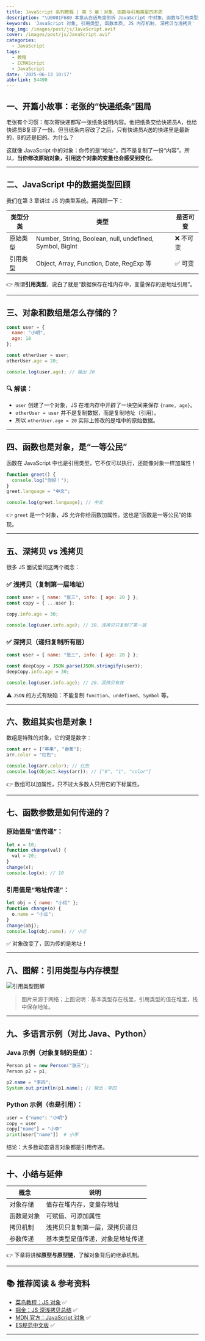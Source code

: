 ```yaml
---
title: JavaScript 系列教程 | 第 5 章：对象、函数与引用类型的本质
description: "\U0001F680 本章从白话角度剖析 JavaScript 中对象、函数与引用类型的底层逻辑，帮助你构建更扎实的 JS 理解体系。"
keywords: 'JavaScript 对象, 引用类型, 函数本质, JS 内存机制, 深拷贝与浅拷贝'
top_img: /images/post/js/JavaScript.avif
cover: /images/post/js/JavaScript.avif
categories:
  - JavaScript
tags:
  - 教程
  - ECMAScript
  - JavaScript
date: '2025-06-13 10:17'
abbrlink: 54490
---
```




## 一、开篇小故事：老张的“快递纸条”困局

老张有个习惯：每次寄快递都写一张纸条说明内容。他把纸条交给快递员A，也给快递员B复印了一份。但当纸条内容改了之后，只有快递员A送的快递里是最新的，B的还是旧的。为什么？

这就像 JavaScript 中的对象：你传的是“地址”，而不是复制了一份“内容”。所以，**当你修改原始对象，引用这个对象的变量也会感受到变化**。

---

## 二、JavaScript 中的数据类型回顾

我们在第 3 章讲过 JS 的类型系统。再回顾一下：

| 类型分类 | 类型                                                       | 是否可变  |
| ---- | -------------------------------------------------------- | ----- |
| 原始类型 | Number, String, Boolean, null, undefined, Symbol, BigInt | ❌ 不可变 |
| 引用类型 | Object, Array, Function, Date, RegExp 等                  | ✅ 可变  |

👉 所谓**引用类型**，说白了就是“数据保存在堆内存中，变量保存的是地址引用”。

---

## 三、对象和数组是怎么存储的？

```js
const user = {
  name: "小明",
  age: 18
};

const otherUser = user;
otherUser.age = 20;

console.log(user.age); // 输出 20
```

### 🔍 解读：

* `user` 创建了一个对象，JS 在堆内存中开辟了一块空间来保存 `{name, age}`。
* `otherUser = user` 并不是复制数据，而是复制地址（引用）。
* 所以 `otherUser.age = 20` 实际上修改的是堆中的原始数据。

---

## 四、函数也是对象，是“一等公民”

函数在 JavaScript 中也是引用类型，它不仅可以执行，还能像对象一样加属性！

```js
function greet() {
  console.log("你好！");
}
greet.language = "中文";

console.log(greet.language); // 中文
```

👉 `greet` 是一个对象，JS 允许你给函数加属性。这也是“函数是一等公民”的体现。

---

## 五、深拷贝 vs 浅拷贝

很多 JS 面试爱问这两个概念：

### ✅ 浅拷贝（复制第一层地址）

```js
const user = { name: "张三", info: { age: 20 } };
const copy = { ...user };

copy.info.age = 30;

console.log(user.info.age); // 30，浅拷贝只复制了第一层
```

### ✅ 深拷贝（递归复制所有层）

```js
const user = { name: "张三", info: { age: 20 } };

const deepCopy = JSON.parse(JSON.stringify(user));
deepCopy.info.age = 30;

console.log(user.info.age); // 20，深拷贝有效
```

⚠️ `JSON` 的方式有缺陷：不能复制 `function`、`undefined`、`Symbol` 等。

---

## 六、数组其实也是对象！

数组是特殊的对象，它的键是数字：

```js
const arr = ["苹果", "香蕉"];
arr.color = "红色";

console.log(arr.color); // 红色
console.log(Object.keys(arr)); // ["0", "1", "color"]
```

👉 数组可以加属性，只不过大多数人只用它的下标属性。

---

## 七、函数参数是如何传递的？

### 原始值是“值传递”：

```js
let x = 10;
function change(val) {
  val = 20;
}
change(x);
console.log(x); // 10
```

### 引用值是“地址传递”：

```js
let obj = { name: "小红" };
function change(o) {
  o.name = "小兰";
}
change(obj);
console.log(obj.name); // 小兰
```

✅ 对象改变了，因为传的是地址！

---

## 八、图解：引用类型与内存模型

![引用类型图解](/images/post/js/stack_heap.png)

> 图片来源于网络；上图说明：基本类型存在栈里，引用类型的值在堆里，栈中保存地址。

---

## 九、多语言示例（对比 Java、Python）

### Java 示例（对象复制的是值）：

```java
Person p1 = new Person("张三");
Person p2 = p1;

p2.name = "李四";
System.out.println(p1.name); // 输出：李四
```

### Python 示例（也是引用）：

```python
user = {"name": "小明"}
copy = user
copy["name"] = "小李"
print(user["name"])  # 小李
```

结论：大多数动态语言对象都是引用传递。

---

## 十、小结与延伸

| 概念    | 说明               |
| ----- | ---------------- |
| 对象存储  | 值存在堆内存，变量存地址     |
| 函数是对象 | 可赋值、可添加属性        |
| 拷贝机制  | 浅拷贝只复制第一层，深拷贝递归  |
| 参数传递  | 基本类型是值传递，对象是地址传递 |

👉 下章将讲解**原型与原型链**，了解对象背后的继承机制。

---

## 📚 推荐阅读 & 参考资料

* [菜鸟教程：JS 对象](https://www.runoob.com/js/js-objects.html) ✅
* [掘金：JS 深浅拷贝总结](https://juejin.cn/post/6844903929705136141) ✅
* [MDN 官方：JavaScript 对象](https://developer.mozilla.org/zh-CN/docs/Web/JavaScript/Guide/Working_with_Objects) ✅
* [ES规范中文版](https://es5.github.io/) ✅

---